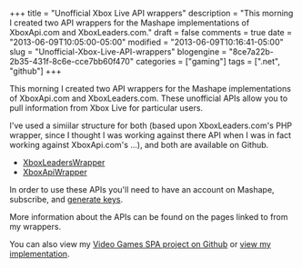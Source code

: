 +++
title = "Unofficial Xbox Live API wrappers"
description = "This morning I created two API wrappers for the Mashape implementations of XboxApi.com and XboxLeaders.com."
draft = false
comments = true
date = "2013-06-09T10:05:00-05:00"
modified = "2013-06-09T10:16:41-05:00"
slug = "Unofficial-Xbox-Live-API-wrappers"
blogengine = "8ce7a22b-2b35-431f-8c6e-cce7bb60f470"
categories = ["gaming"]
tags = [".net", "github"]
+++

<p>This morning I created two API wrappers for the Mashape implementations of XboxApi.com and XboxLeaders.com. These unofficial APIs allow you to pull information from Xbox Live for particular users.</p>
<p>I've used a simiilar structure for both (based upon XboxLeaders.com's PHP wrapper, since I thought I was working against there API when I was in fact working against XboxApi.com's ...), and both are available on Github.</p>
<p>
<ul>
<li><a rel="external" href="https://github.com/JamesSkemp/XboxLeadersWrapper">XboxLeadersWrapper</a></li>
<li><a rel="external" href="https://github.com/JamesSkemp/XboxApiWrapper">XboxApiWrapper</a></li>
</ul>
</p>
<p>In order to use these APIs you'll need to have an account on Mashape, subscribe, and <a rel="external nofollow" href="https://www.mashape.com/keys">generate keys</a>.</p>
<p>More information about the APIs can be found on the pages linked to from my wrappers.</p>
<p>You can also view my <a rel="external" href="https://github.com/JamesSkemp/VideoGamesSpa">Video Games SPA project on Github</a> or <a rel="external" href="http://media.jamesrskemp.com/vg/Default.html">view my implementation</a>.</p>
